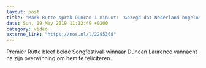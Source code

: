 ```yaml
---
layout: post
title: "Mark Rutte sprak Duncan 1 minuut: 'Gezegd dat Nederland ongelofelijk trots is'"
date: Sun, 19 May 2019 11:12:49 +0200
category: video
externe_link: "https://nos.nl/l/2285368"
---
```


Premier Rutte bleef belde Songfestival-winnaar Duncan Laurence vannacht na zijn overwinning om hem te feliciteren.
